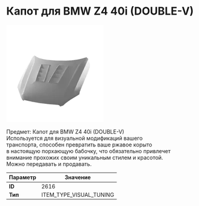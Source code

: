 # Капот для BMW Z4 40i (DOUBLE-V)

![Item Image](../img/2616.webp?raw=true)

Предмет: Капот для BMW Z4 40i (DOUBLE-V)<br>Используется для визуальной модификаций вашего<br>транспорта, способен превратить ваше ржавое корыто<br>в настоящую порхающую бабочку, что обязательно привлечет<br>внимание прохожих своим уникальным стилем и красотой.<br>Можно передавать и продавать.


| Параметр | Значение |
|----------|----------|
| **ID** | 2616 |
| **Тип** | ITEM_TYPE_VISUAL_TUNING |

